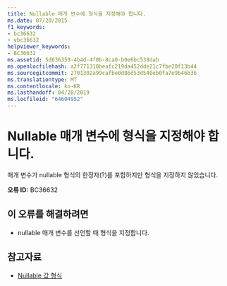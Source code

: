 ```yaml
---
title: Nullable 매개 변수에 형식을 지정해야 합니다.
ms.date: 07/20/2015
f1_keywords:
- bc36632
- vbc36632
helpviewer_keywords:
- BC36632
ms.assetid: 5d636359-4b4d-4f0b-8ca0-b0e6bc538dab
ms.openlocfilehash: a2f771310beafc219da452dde21c7fbe20f13b44
ms.sourcegitcommit: 2701302a99cafbe0d86d53d540eb0fa7e9b46b36
ms.translationtype: MT
ms.contentlocale: ko-KR
ms.lasthandoff: 04/28/2019
ms.locfileid: "64604952"
---
```

# <a name="nullable-parameters-must-specify-a-type"></a>Nullable 매개 변수에 형식을 지정해야 합니다.
매개 변수가 nullable 형식의 한정자(?)를 포함하지만 형식을 지정하지 않았습니다.  
  
 **오류 ID:** BC36632  
  
## <a name="to-correct-this-error"></a>이 오류를 해결하려면  
  
- nullable 매개 변수를 선언할 때 형식을 지정합니다.  
  
## <a name="see-also"></a>참고자료

- [Nullable 값 형식](../../visual-basic/programming-guide/language-features/data-types/nullable-value-types.md)
